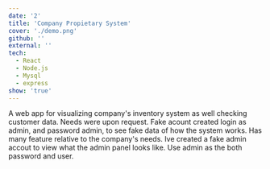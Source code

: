 ```yaml
---
date: '2'
title: 'Company Propietary System'
cover: './demo.png'
github: ''
external: ''
tech:
  - React
  - Node.js
  - Mysql
  - express
show: 'true'
---
```


A web app for visualizing company's inventory system as well checking customer data. Needs were upon request. Fake acount created login as admin, and password admin, to see fake data of how the system works. Has many feature relative to the company's needs. Ive created a fake admin accout to view what the admin panel looks like. Use admin as the both password and user.
